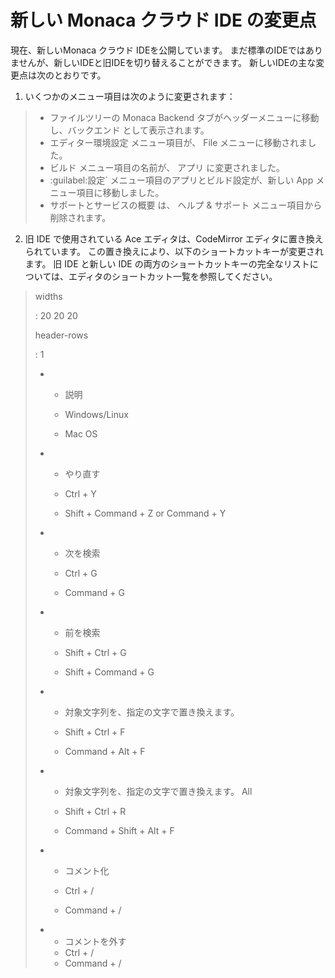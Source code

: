 新しい Monaca クラウド IDE の変更点
===================================

現在、新しいMonaca クラウド IDEを公開しています。
まだ標準のIDEではありませんが、新しいIDEと旧IDEを切り替えることができます。
新しいIDEの主な変更点は次のとおりです。

1.  いくつかのメニュー項目は次のように変更されます：

> -   ファイルツリーの Monaca Backend
>     タブがヘッダーメニューに移動し、バックエンド として表示されます。
> -   エディター環境設定 メニュー項目が、 File
>     メニューに移動されました。
> -   ビルド メニュー項目の名前が、 アプリ に変更されました。
> -   :guilabel:設定\` メニュー項目のアプリとビルド設定が、新しい App
>     メニュー項目に移動しました。
> -   サポートとサービスの概要 は、 ヘルプ & サポート
>     メニュー項目から削除されます。

2.  旧 IDE で使用されている Ace エディタは、CodeMirror
    エディタに置き換えられています。
    この置き換えにより、以下のショートカットキーが変更されます。 旧 IDE
    と新しい IDE
    の両方のショートカットキーの完全なリストについては、エディタのショートカット一覧を参照してください。

> widths
>
> :   20 20 20
>
> header-rows
>
> :   1
>
> -   -   説明
>     -   Windows/Linux
>
>     - Mac OS
> -   -   やり直す
>     -   Ctrl + Y
>
>     - Shift + Command + Z or Command + Y
> -   -   次を検索
>     -   Ctrl + G
>
>     - Command + G
> -   -   前を検索
>     -   Shift + Ctrl + G
>
>     - Shift + Command + G
> -   -   対象文字列を、指定の文字で置き換えます。
>     -   Shift + Ctrl + F
>
>     - Command + Alt + F
> -   -   対象文字列を、指定の文字で置き換えます。 All
>     -   Shift + Ctrl + R
>
>     - Command + Shift + Alt + F
> -   -   コメント化
>     -   Ctrl + /
>
>     - Command + /
> -   -   コメントを外す
>     -   Ctrl + /
>     -   Command + /
>

